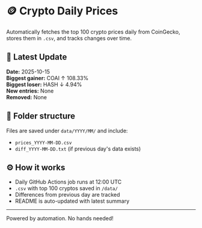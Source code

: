 # 🪙 Crypto Daily Prices

Automatically fetches the top 100 crypto prices daily from CoinGecko, stores them in `.csv`, and tracks changes over time.

## 📅 Latest Update
<!-- AUTO-UPDATE-START -->
**Date:** 2025-10-15  
**Biggest gainer:** COAI ↑ 108.33%  
**Biggest loser:** HASH ↓ 4.94%  
**New entries:** None  
**Removed:** None
<!-- AUTO-UPDATE-END -->

## 📁 Folder structure

Files are saved under `data/YYYY/MM/` and include:
- `prices_YYYY-MM-DD.csv`
- `diff_YYYY-MM-DD.txt` (if previous day's data exists)

## ⚙️ How it works

- Daily GitHub Actions job runs at 12:00 UTC
- `.csv` with top 100 cryptos saved in `/data/`
- Differences from previous day are tracked
- README is auto-updated with latest summary

---

Powered by automation. No hands needed!